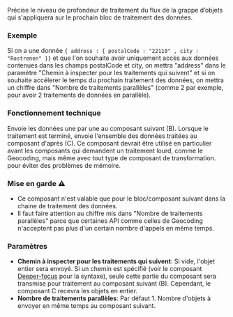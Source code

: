 Précise le niveau de profondeur de traitement du flux de la grappe d’objets qui s'appliquera sur le prochain bloc de traitement des données. 

### Exemple

Si on a une donnée `{ address : { postalCode : "22110" , city : "Rostrenen" }}` et que l'on souhaite avoir uniquement accès aux données contenues dans les champs postalCode et city, on mettra "address" dans le paramètre "Chemin à inspecter pour les traitements qui suivent" et si on souhaite accélerer le temps du prochain traitement des données, on mettra un chiffre dans "Nombre de traitements parallèles" (comme 2 par exemple, pour avoir 2 traitements de données en parallèle).

### Fonctionnement technique 

Envoie les données une par une au composant suivant (B). Lorsque le traitement est terminé, envoie l'ensemble des données traitées au composant d'après (C). Ce composant devrait être utilisé en particulier avant les composants qui demandent un traitement lourd, comme le Geocoding, mais même avec tout type de composant de transformation. pour éviter des problèmes de mémoire.

### Mise en garde ⚠️

* Ce composant n'est valable que pour le bloc/composant suivant dans la chaine de traitement des données.
* Il faut faire attention au chiffre mis dans "Nombre de traitements parallèles" parce que certaines API comme celles de Geocoding n'acceptent pas plus d'un certain nombre d'appels en même temps.

### Paramètres

- **Chemin à inspecter pour les traitements qui suivent**: Si vide, l'objet entier sera envoyé. Si un chemin est spécifié (voir le composant [Deeper-focus](https://github.com/assemblee-virtuelle/Semantic-Bus/wiki/Composant:-deeper-focus) pour la syntaxe), seule cette partie du composant sera transmise pour traitement au composant suivant (B). Cependant, le composant C recevra les objets en entier.
- **Nombre de traitements parallèles**: Par défaut 1. Nombre d'objets à envoyer en même temps au composant suivant.

